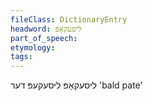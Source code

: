```yaml
---
fileClass: DictionaryEntry
headword: ליסעקאָפּ
part_of_speech: 
etymology: 
tags: 
---
```

ליסעקאָפּ
ליסעקעפּ
דער
'bald pate'
